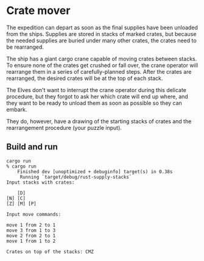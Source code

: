 # Crate mover

The expedition can depart as soon as the final supplies have been unloaded from the ships. Supplies are stored in stacks of marked crates, but because the needed supplies are buried under many other crates, the crates need to be rearranged.

The ship has a giant cargo crane capable of moving crates between stacks. To ensure none of the crates get crushed or fall over, the crane operator will rearrange them in a series of carefully-planned steps. After the crates are rearranged, the desired crates will be at the top of each stack.

The Elves don't want to interrupt the crane operator during this delicate procedure, but they forgot to ask her which crate will end up where, and they want to be ready to unload them as soon as possible so they can embark.

They do, however, have a drawing of the starting stacks of crates and the rearrangement procedure (your puzzle input).

## Build and run
```shell
cargo run
% cargo run
    Finished dev [unoptimized + debuginfo] target(s) in 0.38s
     Running `target/debug/rust-supply-stacks`
Input stacks with crates:

    [D]    
[N] [C]    
[Z] [M] [P]

Input move commands:

move 1 from 2 to 1
move 3 from 1 to 3
move 2 from 2 to 1
move 1 from 1 to 2

Crates on top of the stacks: CMZ
```